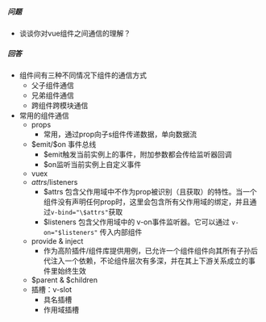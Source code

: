 ##### 问题

- 谈谈你对vue组件之间通信的理解？

##### 回答

- 组件间有三种不同情况下组件的通信方式
  - 父子组件通信
  - 兄弟组件通信
  - 跨组件跨模块通信
- 常用的组件通信
  - props
    - 常用，通过prop向子s组件传递数据，单向数据流
  - \$emit/$on 事件总线
    - $emit触发当前实例上的事件，附加参数都会传给监听器回调
    - $on监听当前实例上自定义事件
  - vuex
  - $attrs/$listeners
    - $attrs 包含父作用域中不作为prop被识别（且获取）的特性。当一个组件没有声明任何prop时，这里会包含所有父作用域的绑定，并且通过`v-bind="\$attrs"`获取
    - \$listeners 包含父作用域中的 v-on事件监听器。它可以通过 `v-on="$listeners"` 传入内部组件
  - provide & inject
    - 作为高阶插件/组件库提供用例，已允许一个组件组件向其所有子孙后代注入一个依赖，不论组件层次有多深，并在其上下游关系成立的事件里始终生效
  - \$parent & $children
  - 插槽：v-slot
    - 具名插槽
    - 作用域插槽